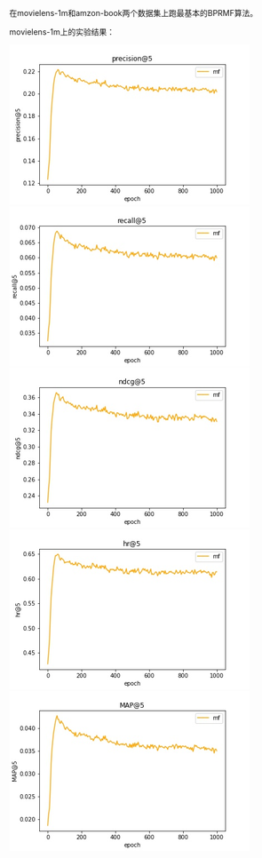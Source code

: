 在movielens-1m和amzon-book两个数据集上跑最基本的BPRMF算法。

movielens-1m上的实验结果：

![](result/precision.jpg) ![](result/recall.jpg) ![](result/ndcg.jpg) ![](result/hr.jpg) ![](result/MAP.jpg)